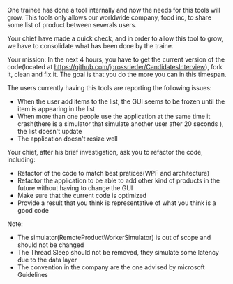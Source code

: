 One trainee has done a tool internally and now the needs for this tools will grow.
This tools only allows our worldwide company, food inc, to share some list of product between severals users.

Your chief have made a quick check, and in order to allow this tool to grow, we have to consolidate what has been done by the traine.

Your mission:
In the next 4 hours, you have to get the current version of the code(located at https://github.com/jgrossrieder/CandidatesInterview), fork it, clean and fix it. The goal is that you do the more you can in this timespan.

The users currently having this tools are reporting the following issues:
 - When the user add items to the list, the GUI seems to be frozen until the item is appearing in the list
 - When more than one people use the application at the same time it crash(there is a simulator that simulate another user after 20 seconds ), the list doesn't update
 - The application doesn't resize well
 
Your chief, after his brief investigation, ask you to refactor the code, including:
 - Refactor of the code to match best pratices(WPF and architecture)
 - Refactor the application to be able to add other kind of products in the future without having to change the GUI
 - Make sure that the current code is optimized
 - Provide a result that you think is representative of what you think is a good code
 
 
 
Note:
 - The simulator(RemoteProductWorkerSimulator) is out of scope and should not be changed
 - The Thread.Sleep should not be removed, they simulate some latency due to the data layer
 - The convention in the company are the one advised by microsoft Guidelines